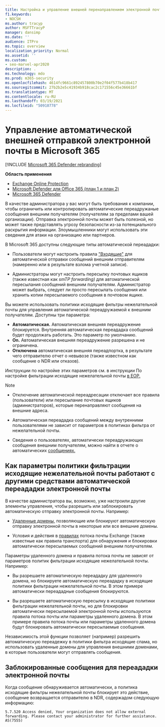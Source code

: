 ```yaml
---
title: Настройка и управление внешней перенаправлением электронной почты, автоматическая переададка, отказано в доступе 5.7.520, отключение внешней переадправления, администратор отключил внешнюю переадправление, исходящие политики по борьбе со спамом
f1.keywords:
- NOCSH
ms.author: tracyp
author: MSFTTracyP
manager: dansimp
ms.date: ''
audience: ITPro
ms.topic: overview
localization_priority: Normal
ms.assetid: ''
ms.custom:
- seo-marvel-apr2020
description: .
ms.technology: mdo
ms.prod: m365-security
ms.openlocfilehash: 4614fc9661c892457800b70e2f04f577b418b417
ms.sourcegitcommit: 27b2b2e5c41934b918cac2c171556c45e36661bf
ms.translationtype: MT
ms.contentlocale: ru-RU
ms.lasthandoff: 03/19/2021
ms.locfileid: "50910778"
---
```

# <a name="control-automatic-external-email-forwarding-in-microsoft-365"></a>Управление автоматической внешней отправкой электронной почты в Microsoft 365

[!INCLUDE [Microsoft 365 Defender rebranding](../includes/microsoft-defender-for-office.md)]

**Область применения**
- [Exchange Online Protection](exchange-online-protection-overview.md)
- [Microsoft Defender для Office 365 (план 1 и план 2)](office-365-atp.md)
- [Microsoft 365 Defender](../mtp/microsoft-threat-protection.md)

В качестве администратора у вас могут быть требования к компании, чтобы ограничить или контролировать автоматические переадружаные сообщения внешним получателям (получателям за пределами вашей организации). Отправка электронной почты может быть полезной, но может также представлять угрозу безопасности из-за потенциального раскрытия информации. Злоумышленники могут использовать эти сведения для атаки на организацию или партнеров.


В Microsoft 365 доступны следующие типы автоматической переададки:

- Пользователи могут настроить правила ["Входящие"](https://support.microsoft.com/office/c24f5dea-9465-4df4-ad17-a50704d66c59) для автоматической отправки сообщений внешним отправителям (намеренно или в результате взлома учетной записи).

- Администраторы могут настроить пересылку почтовых ящиков (также известная как _smTP forwarding)_ для автоматической пересылания сообщений внешним получателям. [](/exchange/recipients-in-exchange-online/manage-user-mailboxes/configure-email-forwarding) Администратор может выбрать, следует ли просто пересылать сообщения или хранить копии пересылаемого сообщения в почтовом ящике.

Вы можете использовать политики исходящие фильтры нежелательной почты для управления автоматической переадружаемой к внешним получателям. Доступны три параметра:

- **Автоматическая.** Автоматическая внешняя переадружение блокируется. Внутренняя автоматическая переададка сообщений будет продолжать работать. Это параметр по умолчанию.
- **On.** Автоматическая внешняя переадружение разрешена и не ограничена.
- **Отключена** автоматическая внешняя переадпортка, в результате чего отправителю отчет о невывозе (также известном как сообщение о NDR или отказов).

Инструкции по настройке этих параметров см. в инструкции По настройке фильтрации исходящие нежелательной почты [в EOP.](configure-the-outbound-spam-policy.md)

> [!NOTE]
>
> - Отключение автоматической переадресации отключает все правила (пользователи) или пересылание почтовых ящиков (администраторов), которые перенаправляют сообщения на внешние адреса.
>
> - Автоматическая переададка сообщений между внутренними пользователями не зависит от параметров в политиках фильтра от нежелательной почты.
>
> - Сведения о пользователях, автоматически переадружающих сообщения внешним получателям, можно найти в отчете о автоматических [сообщениях.](mfi-auto-forwarded-messages-report.md)

## <a name="how-the-outbound-spam-filter-policy-settings-work-with-other-automatic-email-forwarding-controls"></a>Как параметры политики фильтрации исходящие нежелательной почты работают с другими средствами автоматической переададки электронной почты

В качестве администратора вы, возможно, уже настроили другие элементы управления, чтобы разрешить или заблокировать автоматическую отправку электронной почты. Например:

- [Удаленные домены,](/exchange/mail-flow-best-practices/remote-domains/remote-domains) позволяющие или блокируют автоматическую отправку электронной почты в некоторые или все внешние домены.

- Условия и действия в [правилах](/exchange/security-and-compliance/mail-flow-rules/mail-flow-rules) потока почты Exchange (также известные как правила транспорта) для обнаружения и блокировки автоматически пересылаемых сообщений внешним получателям.

Параметры удаленного домена и правила потока почты не зависят от параметров политик фильтрации исходящие нежелательной почты. Например:

- Вы разрешаете автоматическую переададку для удаленного домена, но блокируете автоматическую переададку в исходящие политики фильтрации нежелательной почты. В этом примере автоматически переададные сообщения блокируются.

- Вы разрешаете автоматическую пересылку в исходящие политики фильтрации нежелательной почты, но для блокировки автоматически пересылаемой электронной почты используются правила потока почты или параметры удаленного домена. В этом примере правила потока почты или параметры удаленного домена будут блокировать автоматически пересылаемые сообщения.

Независимость этой функции позволяет (например) разрешить автоматическую переадежку в политики фильтра исходящие спама, но использовать удаленные домены для управления внешними доменами, в которые пользователи могут отправлять сообщения.

## <a name="blocked-email-forwarding-messages"></a>Заблокированные сообщения для переададки электронной почты

Когда сообщение обнаруживается автоматически, а политика [](configure-the-outbound-spam-policy.md) исходящие фильтры  нежелательной почты блокирует это действие, сообщение возвращается отправителю в NDR, содержадом следующую информацию:

`5.7.520 Access denied, Your organization does not allow external forwarding. Please contact your administrator for further assistance. AS(7555)`